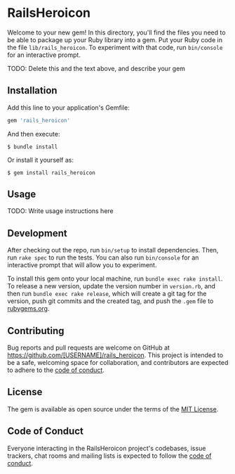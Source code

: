 # RailsHeroicon

Welcome to your new gem! In this directory, you'll find the files you need to be able to package up your Ruby library into a gem. Put your Ruby code in the file `lib/rails_heroicon`. To experiment with that code, run `bin/console` for an interactive prompt.

TODO: Delete this and the text above, and describe your gem

## Installation

Add this line to your application's Gemfile:

```ruby
gem 'rails_heroicon'
```

And then execute:

    $ bundle install

Or install it yourself as:

    $ gem install rails_heroicon

## Usage

TODO: Write usage instructions here

## Development

After checking out the repo, run `bin/setup` to install dependencies. Then, run `rake spec` to run the tests. You can also run `bin/console` for an interactive prompt that will allow you to experiment.

To install this gem onto your local machine, run `bundle exec rake install`. To release a new version, update the version number in `version.rb`, and then run `bundle exec rake release`, which will create a git tag for the version, push git commits and the created tag, and push the `.gem` file to [rubygems.org](https://rubygems.org).

## Contributing

Bug reports and pull requests are welcome on GitHub at https://github.com/[USERNAME]/rails_heroicon. This project is intended to be a safe, welcoming space for collaboration, and contributors are expected to adhere to the [code of conduct](https://github.com/[USERNAME]/rails_heroicon/blob/master/CODE_OF_CONDUCT.md).

## License

The gem is available as open source under the terms of the [MIT License](https://opensource.org/licenses/MIT).

## Code of Conduct

Everyone interacting in the RailsHeroicon project's codebases, issue trackers, chat rooms and mailing lists is expected to follow the [code of conduct](https://github.com/[USERNAME]/rails_heroicon/blob/master/CODE_OF_CONDUCT.md).
